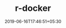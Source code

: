 ---
title: "r-docker"
date: 2019-06-16T17:46:51+05:30
type: "organisations"
org_name: "RStudio"
repo_desc: "Docker images for R"
repo_link: https://github.com/rstudio/r-docker
---